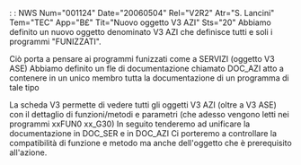  :  : NWS Num="001124" Date="20060504" Rel="V2R2" Atr="S. Lancini" Tem="TEC" App="B£" Tit="Nuovo oggetto V3 AZI" Sts="20"
Abbiamo definito un nuovo oggetto denominato V3 AZI che definisce tutti e soli i programmi "FUNIZZATI".

Ciò porta a pensare ai programmi funizzati come a SERVIZI (oggetto V3 ASE) Abbiamo definito un fle di documentazione chiamato DOC_AZI atto a contenere in un unico membro tutta la documentazione di un programma di tale tipo

La scheda V3 permette di vedere tutti gli oggetti V3 AZI (oltre a V3 ASE) con il dettaglio di funzioni/metodi e parametri (che adesso vengono letti nei programmi xxFUN0 xx_G30) 
In seguito tenderemo ad unificare la documentazione in DOC_SER e in DOC_AZI 
Ci porteremo a controllare la compatibilità di funzione e metodo ma anche dell'oggetto che è prerequisito all'azione.
